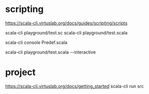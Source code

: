 # scripting
https://scala-cli.virtuslab.org/docs/guides/scripting/scripts

scala-cli playground/test.sc
scala-cli playground/test.scala

scala-cli console Predef.scala

scala-cli playground/test.scala --interactive

# project
https://scala-cli.virtuslab.org/docs/getting_started
scala-cli run src 